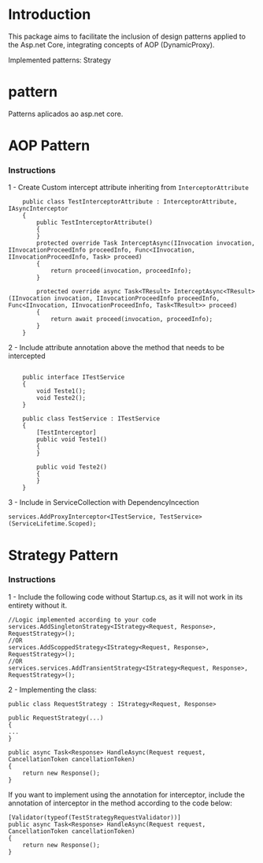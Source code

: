# Introduction 
This package aims to facilitate the inclusion of design patterns applied to the Asp.net Core, 
integrating concepts of AOP (DynamicProxy).

Implemented patterns:
Strategy

# pattern
Patterns aplicados ao asp.net core.

# AOP Pattern

### Instructions

1 - Create Custom intercept attribute inheriting from ```InterceptorAttribute```

```
    public class TestInterceptorAttribute : InterceptorAttribute, IAsyncInterceptor
    {
        public TestInterceptorAttribute()
        {
        }
        protected override Task InterceptAsync(IInvocation invocation, IInvocationProceedInfo proceedInfo, Func<IInvocation, IInvocationProceedInfo, Task> proceed)
        {
            return proceed(invocation, proceedInfo);
        }

        protected override async Task<TResult> InterceptAsync<TResult>(IInvocation invocation, IInvocationProceedInfo proceedInfo, Func<IInvocation, IInvocationProceedInfo, Task<TResult>> proceed)
        {
            return await proceed(invocation, proceedInfo);
        }
    }
```

2 - Include attribute annotation above the method that needs to be intercepted

```

    public interface ITestService
    {
        void Teste1();
        void Teste2();
    }

    public class TestService : ITestService
    {
        [TestInterceptor]
        public void Teste1()
        {
        }

        public void Teste2()
        {
        }
    }

```

3 - Include in ServiceCollection with DependencyIncection

```
services.AddProxyInterceptor<ITestService, TestService>(ServiceLifetime.Scoped);
```
 
# Strategy Pattern

### Instructions

1 - Include the following code without Startup.cs, as it will not work in its entirety without it.
```
//Logic implemented according to your code
services.AddSingletonStrategy<IStrategy<Request, Response>, RequestStrategy>();
//OR
services.AddScoppedStrategy<IStrategy<Request, Response>, RequestStrategy>();
//OR
services.services.AddTransientStrategy<IStrategy<Request, Response>, RequestStrategy>();

```

2 - Implementing the class:

```
public class RequestStrategy : IStrategy<Request, Response>

public RequestStrategy(...)
{
...
}

public async Task<Response> HandleAsync(Request request, CancellationToken cancellationToken)
{
    return new Response();
}
```

If you want to implement using the annotation for interceptor, include the annotation of interceptor in the method according to the code below:

```
[Validator(typeof(TestStrategyRequestValidator))]
public async Task<Response> HandleAsync(Request request, CancellationToken cancellationToken)
{
    return new Response();
}
```